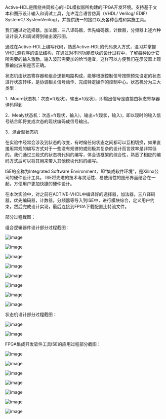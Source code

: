 Active-HDL是围绕共同核心的HDL模拟器所构建的FPGA开发环境。支持基于文本和图形设计输入和调试工具，允许混合语言仿真（VHDL/ Verilog/ EDIF/ SystemC/ SystemVerilog），并提供统一的接口以及各种合成和实施工具。

我们通过对选择器，加法器，三八译码器，优先编码器，计数器，分频器上述六种设计录入和调试得到输出波形图。

通过在Active-HDL上编写代码，熟悉Active-HDL的代码录入方式，温习并掌握VHDL源程序的语法结构，在通过对不同功能模块的设计过程中，了解每种设计它所需要的输入激励，输入波形需要加的恰当适宜，这样可以方便我们在示波器上观察输出波形是否正确。

状态机由状态寄存器和组合逻辑电路构成，能够根据控制信号按照预先设定的状态进行状态转移，是协调相关信号动作、完成特定操作的控制中心。状态机分为三大类型：

1. Moore状态机：次态=f(现状)，输出=f(现状)，即输出信号是直接由状态寄存器译码得到 

2．Mealy状态机：次态=f(现状，输入)，输出=f(现状，输入)，即以现时的输入信号结合即将变成次态的现状编码成信号输出。 

3．混合型状态机 

在实验中经常会涉及到状态的改变，有时候任何状态之间都可以互相切换，如果直接用常规的编写方式对于一些没有规律的或则极其复杂的设计而言效率是非常低的。我们通过三段式的状态机代码的编写，体会该框架的综合性，熟悉了相应的编码方式后可以将其用来带入其他模块代码的编写。

ISE的全称为Integrated Software Environment，即“集成软件环境”，是Xilinx公司的硬件设计工具。 ISE将先进的技术与灵活性、易使用性的图形界面结合在一起，方便用户更加快捷的硬件设计。

在本次实验中，对之前在ACTIVE-VHDL中编译好的选择器，加法器，三八译码器，优先编码器，计数器，分频器等导入到ISE中，进行模块综合，定义用户约束，然后完成设计实现，最后连接到FPGA下载配置比特流文件。

部分过程截图：

组合逻辑器件设计部分过程截图：

![image](https://github.com/saint-000/Active_HDL/blob/master/The%20Design%20of%20the%20VHDL%20Basic%20Device/image/10.png)

![image](https://github.com/saint-000/Active_HDL/blob/master/The%20Design%20of%20the%20VHDL%20Basic%20Device/image/11.png)

![image](https://github.com/saint-000/Active_HDL/blob/master/The%20Design%20of%20the%20VHDL%20Basic%20Device/image/12.png)

![image](https://github.com/saint-000/Active_HDL/blob/master/The%20Design%20of%20the%20VHDL%20Basic%20Device/image/13.png)

![image](https://github.com/saint-000/Active_HDL/blob/master/The%20Design%20of%20the%20VHDL%20Basic%20Device/image/14.png)

![image](https://github.com/saint-000/Active_HDL/blob/master/The%20Design%20of%20the%20VHDL%20Basic%20Device/image/15.png)

![image](https://github.com/saint-000/Active_HDL/blob/master/The%20Design%20of%20the%20VHDL%20Basic%20Device/image/16.png)

![image](https://github.com/saint-000/Active_HDL/blob/master/The%20Design%20of%20the%20VHDL%20Basic%20Device/image/17.png)

状态机设计部分过程截图：

![image](https://github.com/saint-000/Active_HDL/blob/master/The%20Design%20of%20the%20VHDL%20Basic%20Device/image/18.png)

![image](https://github.com/saint-000/Active_HDL/blob/master/The%20Design%20of%20the%20VHDL%20Basic%20Device/image/19.png)

FPGA集成开发软件工具ISE的应用过程部分截图：

![image](https://github.com/saint-000/Active_HDL/blob/master/The%20Design%20of%20the%20VHDL%20Basic%20Device/image/20.png)

![image](https://github.com/saint-000/Active_HDL/blob/master/The%20Design%20of%20the%20VHDL%20Basic%20Device/image/21.png)

![image](https://github.com/saint-000/Active_HDL/blob/master/The%20Design%20of%20the%20VHDL%20Basic%20Device/image/22.png)

![image](https://github.com/saint-000/Active_HDL/blob/master/The%20Design%20of%20the%20VHDL%20Basic%20Device/image/23.png)

![image](https://github.com/saint-000/Active_HDL/blob/master/The%20Design%20of%20the%20VHDL%20Basic%20Device/image/24.png)

![image](https://github.com/saint-000/Active_HDL/blob/master/The%20Design%20of%20the%20VHDL%20Basic%20Device/image/25.png)

![image](https://github.com/saint-000/Active_HDL/blob/master/The%20Design%20of%20the%20VHDL%20Basic%20Device/image/26.png)


